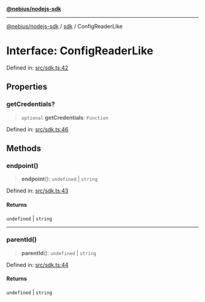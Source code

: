 [**@nebius/nodejs-sdk**](../../README.md)

---

[@nebius/nodejs-sdk](../../README.md) / [sdk](../README.md) / ConfigReaderLike

# Interface: ConfigReaderLike

Defined in: [src/sdk.ts:42](https://github.com/nebius/nodejs-sdk/blob/2ec552fb564ad8fdbf78c4eb6e73ce9101501e8a/src/sdk.ts#L42)

## Properties

### getCredentials?

> `optional` **getCredentials**: `Function`

Defined in: [src/sdk.ts:46](https://github.com/nebius/nodejs-sdk/blob/2ec552fb564ad8fdbf78c4eb6e73ce9101501e8a/src/sdk.ts#L46)

## Methods

### endpoint()

> **endpoint**(): `undefined` \| `string`

Defined in: [src/sdk.ts:43](https://github.com/nebius/nodejs-sdk/blob/2ec552fb564ad8fdbf78c4eb6e73ce9101501e8a/src/sdk.ts#L43)

#### Returns

`undefined` \| `string`

---

### parentId()

> **parentId**(): `undefined` \| `string`

Defined in: [src/sdk.ts:44](https://github.com/nebius/nodejs-sdk/blob/2ec552fb564ad8fdbf78c4eb6e73ce9101501e8a/src/sdk.ts#L44)

#### Returns

`undefined` \| `string`
